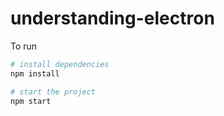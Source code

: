 # understanding-electron

To run

```bash
# install dependencies
npm install

# start the project
npm start
```
